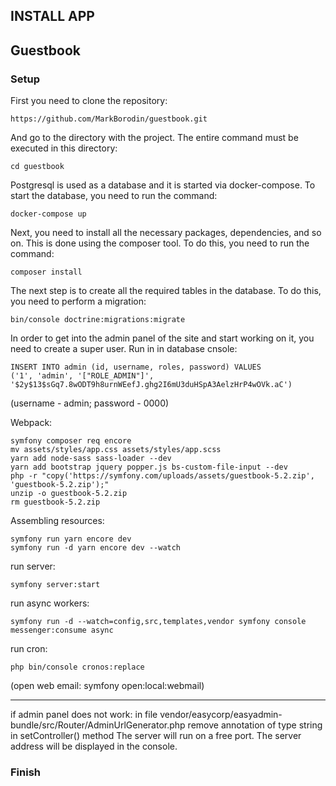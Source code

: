 ## INSTALL APP

## Guestbook

### Setup

First you need to clone the repository:
```
https://github.com/MarkBorodin/guestbook.git
```
And go to the directory with the project. The entire command must be executed in this directory:
```
cd guestbook
```

Postgresql is used as a database and it is started via docker-compose. To start the database, you need to run the command:
```
docker-compose up
```

Next, you need to install all the necessary packages, dependencies, and so on. This is done using the composer tool. To do this, you need to run the command:
```
composer install
```

The next step is to create all the required tables in the database. To do this, you need to perform a migration:
```
bin/console doctrine:migrations:migrate
```

In order to get into the admin panel of the site and start working on it, you need to create a super user. Run in in database cnsole:
```
INSERT INTO admin (id, username, roles, password) VALUES
('1', 'admin', '["ROLE_ADMIN"]', '$2y$13$sGq7.8wODT9h8urnWEefJ.ghg2I6mU3duHSpA3AelzHrP4wOVk.aC')
```
(username - admin;
password - 0000)  

Webpack:
```
symfony composer req encore
mv assets/styles/app.css assets/styles/app.scss
yarn add node-sass sass-loader --dev
yarn add bootstrap jquery popper.js bs-custom-file-input --dev
php -r "copy('https://symfony.com/uploads/assets/guestbook-5.2.zip', 'guestbook-5.2.zip');"
unzip -o guestbook-5.2.zip
rm guestbook-5.2.zip
```

Assembling resources:
```
symfony run yarn encore dev
symfony run -d yarn encore dev --watch
```

run server:
```
symfony server:start
```

run async workers:
```
symfony run -d --watch=config,src,templates,vendor symfony console messenger:consume async
```

run cron:
```
php bin/console cronos:replace
```

(open web email:
symfony open:local:webmail)

********

if admin panel does not work:
in file vendor/easycorp/easyadmin-bundle/src/Router/AdminUrlGenerator.php  remove annotation of type string in setController() method
The server will run on a free port. The server address will be displayed in the console.

### Finish
